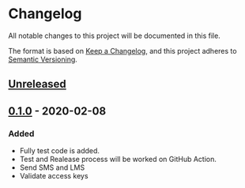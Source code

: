 # Changelog

All notable changes to this project will be documented in this file.

The format is based on [Keep a Changelog](https://keepachangelog.com/en/1.0.0/),
and this project adheres to [Semantic Versioning](https://semver.org/spec/v2.0.0.html).

## [Unreleased]

## [0.1.0] - 2020-02-08

### Added

- Fully test code is added.
- Test and Realease process will be worked on GitHub Action.
- Send SMS and LMS
- Validate access keys

[unreleased]: https://github.com/olivierlacan/keep-a-changelog/compare/v0.1.0...HEAD
[0.1.0]: https://github.com/olivierlacan/keep-a-changelog/releases/tag/v0.1.0
